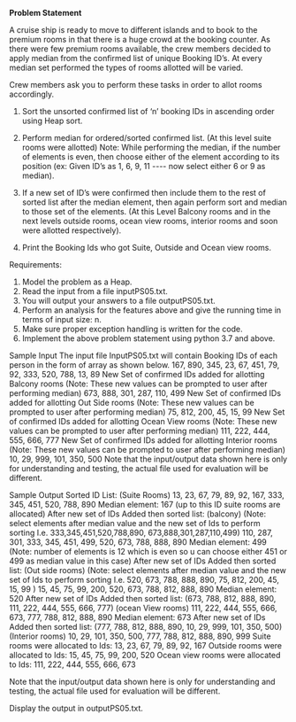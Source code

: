 **Problem Statement**

A cruise ship is ready to move to different islands and to book to the premium rooms in that there is a
huge crowd at the booking counter. As there were few premium rooms available, the crew
members decided to apply median from the confirmed list of unique Booking ID’s. At every
median set performed the types of rooms allotted will be varied.

Crew members ask you to perform these tasks in order to allot rooms accordingly.
1. Sort the unsorted confirmed list of ‘n’ booking IDs in ascending order using Heap sort.

2. Perform median for ordered/sorted confirmed list. (At this level suite rooms were allotted)
Note: While performing the median, if the number of elements is even, then choose either
of the element according to its position (ex: Given ID’s as 1, 6, 9, 11 ---- now select either
6 or 9 as median).

3. If a new set of ID’s were confirmed then include them to the rest of sorted list after the median
element, then again perform sort and median to those set of the elements. (At this Level
Balcony rooms and in the next levels outside rooms, ocean view rooms, interior rooms and
soon were allotted respectively).

4. Print the Booking Ids who got Suite, Outside and Ocean view rooms.

Requirements:
1. Model the problem as a Heap.
2. Read the input from a file inputPS05.txt.
3. You will output your answers to a file outputPS05.txt.
4. Perform an analysis for the features above and give the running time in terms of input
size: n.
5. Make sure proper exception handling is written for the code.
6. Implement the above problem statement using python 3.7 and above.

Sample Input
The input file InputPS05.txt will contain Booking IDs of each person in the form of array as shown
below.
167, 890, 345, 23, 67, 451, 79, 92, 333, 520, 788, 13, 89
New Set of confirmed IDs added for allotting Balcony rooms
(Note: These new values can be prompted to user after performing median)
673, 888, 301, 287, 110, 499
New Set of confirmed IDs added for allotting Out Side rooms
(Note: These new values can be prompted to user after performing median)
75, 812, 200, 45, 15, 99
New Set of confirmed IDs added for allotting Ocean View rooms
(Note: These new values can be prompted to user after performing median)
111, 222, 444, 555, 666, 777
New Set of confirmed IDs added for allotting Interior rooms
(Note: These new values can be prompted to user after performing median)
10, 29, 999, 101, 350, 500
Note that the input/output data shown here is only for understanding and
testing, the actual file used for evaluation will be different.

Sample Output
Sorted ID List: (Suite Rooms)
13, 23, 67, 79, 89, 92, 167, 333, 345, 451, 520, 788, 890
Median element: 167 (up to this ID suite rooms are allocated)
After new set of IDs Added then sorted list: (balcony)
(Note: select elements after median value and the new set of Ids to perform sorting
I.e. 333,345,451,520,788,890, 673,888,301,287,110,499)
110, 287, 301, 333, 345, 451, 499, 520, 673, 788, 888, 890
Median element: 499
(Note: number of elements is 12 which is even so u can choose either 451 or 499 as
median value in this case)
After new set of IDs Added then sorted list: (Out side rooms)
(Note: select elements after median value and the new set of Ids to perform sorting
I.e. 520, 673, 788, 888, 890, 75, 812, 200, 45, 15, 99 )
15, 45, 75, 99, 200, 520, 673, 788, 812, 888, 890
Median element: 520
After new set of IDs Added then sorted list: (673, 788, 812, 888, 890, 111, 222, 444, 555, 666,
777) (ocean View rooms)
111, 222, 444, 555, 666, 673, 777, 788, 812, 888, 890
Median element: 673
After new set of IDs Added then sorted list: (777, 788, 812, 888, 890, 10, 29, 999, 101, 350, 500)
(Interior rooms)
10, 29, 101, 350, 500, 777, 788, 812, 888, 890, 999
Suite rooms were allocated to Ids: 13, 23, 67, 79, 89, 92, 167
Outside rooms were allocated to Ids: 15, 45, 75, 99, 200, 520
Ocean view rooms were allocated to Ids: 111, 222, 444, 555, 666, 673

Note that the input/output data shown here is only for understanding and
testing, the actual file used for evaluation will be different.

Display the output in outputPS05.txt.
